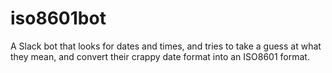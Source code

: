 # iso8601bot
A Slack bot that looks for dates and times, and tries to take a guess at what they mean, and convert their crappy date format into an ISO8601 format.
